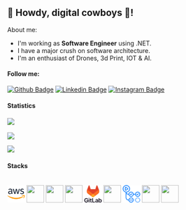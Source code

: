 ## 👋 Howdy, digital cowboys 🤠! 

About me:

- I'm working as **Software Engineer** using .NET.
- I have a major crush on software architecture.
- I'm an enthusiast of Drones, 3d Print, IOT & AI.

#### Follow me:

[![Github Badge](https://img.shields.io/badge/-Github-000?style=flat-square&logo=Github&logoColor=white&link=https://github.com/hnmendes)](https://github.com/hnmendes)
[![Linkedin Badge](https://img.shields.io/badge/-LinkedIn-blue?style=flat-square&logo=Linkedin&logoColor=white&link=https://www.linkedin.com/in/henrique-n-mendes/)](https://www.linkedin.com/in/henrique-n-mendes/)
[![Instagram Badge](https://img.shields.io/badge/-Instagram-C13584?style=flat-square&labelColor=C13584&logo=instagram&logoColor=white&link=https://www.instagram.com/hn.mendes/)](https://www.instagram.com/hn.mendes/)


#### Statistics

<p align="justify">
  <img align="center" src="https://github-readme-stats.vercel.app/api?username=hnmendes&show_icons=true&count_private=true&theme=algolia" />
</p>
<p>
  <img align="center" src="https://github-readme-stats.vercel.app/api/top-langs/?username=hnmendes&layout=compact&theme=algolia" />
</p>

![](https://komarev.com/ghpvc/?username=phnc&label=PROFILE+VIEWS&style=for-the-badge&color=brightgreen)

#### Stacks

<div style="display: inline_block"><br>
    <img align="center" height="40" width="40" src="https://raw.githubusercontent.com/devicons/devicon/6910f0503efdd315c8f9b858234310c06e04d9c0/icons/amazonwebservices/amazonwebservices-original-wordmark.svg" />
    <img align="center" height="40" width="40" src="https://upload.wikimedia.org/wikipedia/commons/7/7d/Microsoft_.NET_logo.svg" />
    <img align="center" height="40" width="40" src="https://cdn.jsdelivr.net/gh/devicons/devicon/icons/docker/docker-original.svg" />
    <img align="center" height="40" width="40" src="https://cdn.jsdelivr.net/gh/devicons/devicon/icons/kubernetes/kubernetes-plain.svg" />
    <img align="center" height="40" width="40" src="https://raw.githubusercontent.com/devicons/devicon/6910f0503efdd315c8f9b858234310c06e04d9c0/icons/gitlab/gitlab-original-wordmark.svg" />
    <img align="center" height="40" width="40" src="https://cdn.jsdelivr.net/gh/devicons/devicon/icons/git/git-original.svg" />
    <img align="center" height="40" width="40" src="https://raw.githubusercontent.com/devicons/devicon/6910f0503efdd315c8f9b858234310c06e04d9c0/icons/githubactions/githubactions-original.svg" />
    <img align="center" height="40" width="40" src="https://cdn.jsdelivr.net/gh/devicons/devicon/icons/microsoftsqlserver/microsoftsqlserver-plain.svg" />
    <img align="center" height="40" width="40" src="https://cdn.jsdelivr.net/gh/devicons/devicon/icons/mongodb/mongodb-original.svg" />
</div> 
